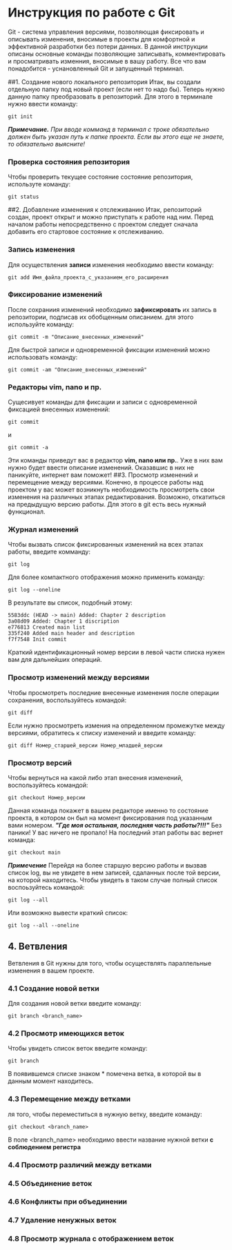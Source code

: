 # Инструкция по работе с Git
Git - система управления версиями, позволяющая фиксировать и описывать изменения, вносимые в проекты для комфортной и эффективной разработки без потери данных. В данной инструкции описаны основные команды позволяющие записывать, комментировать и просматривать изменния, вносимые в вашу работу. Все что вам понадобится - уснановленный Git и запущенный терминал.

##1. Создание нового локального репозитория
Итак, вы создали отдельную папку под новый проект (если нет то надо бы). Теперь нужно данную папку преобразовать в репозиторий. Для этого в терминале нужно ввести команду:
    
    git init

***Примечание.***
*При вводе комманд в терминал с троке обязательно должен быть указан путь к папке проекта. Если вы этого еще не знаете, то обязательно выясните!*


### Проверка состояния репозитория
Чтобы проверить текущее состояние состояние репозитория, используте команду:
    
    git status
    
##2. Добавление изменения к отслеживанию
Итак, репозиторий создан, проект открыт и можно приступать к работе над ним. Перед началом работы непосредственно с проектом следует сначала добавить его стартовое состояние к отслеживанию. 
### Запись изменения
Для осуществления **записи** изменения необходимо ввести команду:

    git add Имя_файла_проекта_с_указанием_его_расширения
### Фиксирование изменений
После сохраниия изменений необходимо **зафиксировать** их запись в репозитории, подписав их обобщенным описанием. для этого используйте команду:

    git commit -m "Описание_внесенных_изменений"
   
Для быстрой записи и одновременной фиксации изменений можно использовать команду:
   
    git commit -am "Описание_внесенных_изменений"    
### Редакторы vim, nano и пр.
Сущесивует команды для фиксации и записи с одновременной фиксацией внесенных изменений:

    git commit
и

    git commit -a

Эти команды приведут вас в редактор **vim, nano или пр.**. Уже в них вам нужно будет ввести описание изменений. Оказавшис в них не паникуйте, интернет вам поможет!
##3. Просмотр изменений и перемещение между версиями.
Конечно, в процессе работы над проектом у вас может возникнуть необходимость просмотреть свои изменения на различных этапах редактирования. Возможно, откатиться на предыдущую версию работы. Для этого в git есть весь нужный функционал. 
### Журнал изменений
Чтобы вызвать список фиксированных изменений на всех этапах работы, введите комманду:

    git log

Для более компактного отображения можно применить команду:

    git log --oneline
В результате вы список, подобный этому:
    
    5583ddc (HEAD -> main) Added: Chapter 2 description
    3a08d09 Added: Chapter 1 discription
    e776813 Created main list
    335f240 Added main header and description
    f7f7548 Init commit
Краткий идентификационный номер версии в левой части списка нужен вам для дальнейших операций. 
### Просмотр изменений между версиями
Чтобы просмотреть последние внесенные изменения после операции сохранения, воспользуйтесь командой:

    git diff
Если нужно просмотреть измения на определенном промежутке между версиями, обратитесь к списку изменений и введите команду:

    git diff Номер_старшей_версии Номер_младшей_версии
### Просмотр версий
Чтобы вернуться на какой либо этап внесения изменений, воспользуйтесь командой:

    git checkout Номер_версии
Данная команда покажет в вашем редакторе именно то состояние проекта, в котором он был на момент фиксирования под указанным вами номером.
***"Где моя остальная, последняя часть работы?!!!"***
Без паники! У вас ничего не пропало! На последний этап работы вас вернет команда:

    git checkout main

***Примечение***
Перейдя на более старшую версию работы и вызвав список log, вы не увидете в нем записей, сдаланных после той версии, на которой находитесь. Чтобы увидеть в таком случае полный список воспоьзуйтесь командой:

    git log --all

Или возможно вывести краткий список:

    git log --all --oneline

## 4. Ветвления
Ветвления в Git нужны для того, чтобы осуществлять параллельные изменения в вашем проекте.

### 4.1 Создание новой ветки
Для создания новой ветки введите команду:

    git branch <branch_name>

### 4.2 Просмотр имеющихся веток
Чтобы увидеть список веток введите команду:

    git branch

В появившемся списке знаком * помечена ветка, в которой вы в данным момент находитесь.

### 4.3 Перемещение между ветками
ля того, чтобы переместиться в нужную ветку, введите команду:

    git checkout <branch_name>

В поле <branch_name> необходимо ввести название нужной ветки **с соблюдением регистра**

### 4.4 Просмотр различий между ветками
### 4.5 Объединение веток
### 4.6 Конфликты при объединении
### 4.7 Удаление ненужных веток
### 4.8 Просмотр журнала с отображением веток